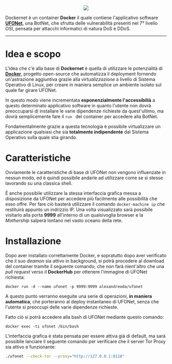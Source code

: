 <div style="text-align:center">
    <img src ="https://imgur.com/SAVPZRb.png" />
</div>

Dockernet è un container **Docker** il quale contiene l'applicativo software **[UFONet](https://ufonet.03c8.net/)**, una BotNet, che sfrutta delle vulnerabilità presenti nel 7° livello OSI, pensata per attacchi informatici di natura DoS e DDoS.

---

# Idea e scopo

L'idea che c'è alla base di **Dockernet** è quella di utilizzare le potenzialità di **[Docker](https://it.wikipedia.org/wiki/Docker)**, progetto open-source che automatizza il deployment fornendo un'astrazione aggiuntiva grazie alla *virtualizzazione* a livello di Sistema Operativo di Linux, per creare in maniera semplice un ambiente isolato sul quale far girare UFONet. 

In questo modo viene incrementata **esponenzialmente l'accessibilià** a questo determinato applicativo software in quanto l'utente non dovrà preoccuparsi di installare le varie dipendenze richieste da quest'ultimo, ma dovrà semplicemente fare il  ```run ``` del container per accedere alla BotNet.

Fondamentalmente grazie a questa tecnologia è possibile virtualizzare un applicazione qualsiasi che sia **totalmente indipendente** dal Sistema Operativo sulla quale stia girando.

# Caratteristiche

Ovviamente le caratteristiche di base di UFONet non vengono influenzate in nessun modo, ed è quindi possibile andarle ad utilizzare come se si stesse lavorando su una classica shell. 

È anche possibile utilizzare la stessa interfaccia grafica messa a disposizione da UFONet per accedere più facilmente alle possibilità che esso offre. Per fare ciò basterà utilizzare il comando ```docker-machine ip``` che restituirà appunto un indrizzio IP. Una volta visualizzato sarà possibile visitarlo alla porta **9999** all'interno di un qualsivoglia browser e la *Mothership* salperà lontano nel vasto oceano della rete.

# Installazione

Dopo aver installato correttamente Docker, e sopratutto dopo aver verificato che il suo *deamon* sia attivo in background, si potrà procedere al download del container tramite il seguente comando, che non farà nient'altro che una *pull request* verso il **DockerHub** per ottenere l'immagine di UFONet richiesta:

```docker
docker run -d --name ufonet -p 9999:9999 alexandreoda/ufonet
```

A questo punto verranno eseguite una serie di operazioni, **in maniera automatica**, che porteranno al deploy instantaneo di UFONet, senza che l'utente si preoccupi delle varie dipendenze richieste. 

Fatto ciò si potrà accedere alla bash di UFONet mediante questo comando:

```docker
docker exec -ti ufonet /bin/bash
```

L'interfaccia grafica è stata pensata per essere attiva già di default, ma sarà possibile lanciare il seguente comando per verificare che il server Tor Proxy sia attivo e funzionante:

```bash
./ufonet --check-tor --proxy="http://127.0.0.1:8118"
```